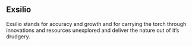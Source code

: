 ## Exsilio 

Exsilio stands for accuracy and growth and for carrying the torch through innovations and resources unexplored and deliver the nature out of it’s drudgery.
